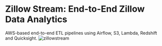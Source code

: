 # Zillow Stream: End-to-End Zillow Data Analytics
AWS-based end-to-end ETL pipelines using Airflow, S3, Lambda, Redshift and Quicksight.
![zillowstream](https://github.com/user-attachments/assets/f97aa052-78ff-46d7-b033-b382c9e292e6)
